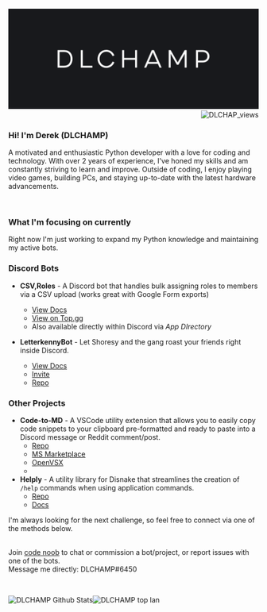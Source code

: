 

![banner](https://github.com/dlchamp/dlchamp/blob/main/images/banner.png?raw=true)
<img align="right" alt="DLCHAP_views" src="https://komarev.com/ghpvc/?username=dlchamp&color=lightgrey" />
&nbsp;


### Hi!  I'm Derek (DLCHAMP)
A motivated and enthusiastic Python developer with a love for coding and technology. With over 2 years of experience, I've honed my skills and am constantly striving to learn and improve. Outside of coding, I enjoy playing video games, building PCs, and staying up-to-date with the latest hardware advancements.   

&nbsp;
  
### What I'm focusing on currently
Right now I'm just working to expand my Python knowledge and maintaining my active bots.

### Discord Bots
- **CSV,Roles** - A Discord bot that handles bulk assigning roles to members via a CSV upload (works great with Google Form exports)
    - [View Docs](https://docs.dlchamp.com/en/progress-bot)
    - [View on Top.gg](https://top.gg/bot/975530567955267589)
    - Also available directly within Discord via *App DIrectory*
      
- **LetterkennyBot** - Let Shoresy and the gang roast your friends right inside Discord.
  - [View Docs](https://docs.dlchamp.com/letterkenny-bot)
  - [Invite](https://discord.com/api/oauth2/authorize?client_id=873640710480486451&permissions=274878032896&scope=bot%20applications.commands)
  - [Repo](https://github.com/dlchamp/LetterkennyBot)


### Other Projects
- **Code-to-MD** - A VSCode utility extension that allows you to easily copy code snippets to your clipboard pre-formatted and ready to paste into a Discord message or Reddit comment/post.
  - [Repo](https://github.com/dlchamp/Code-to-MD)
  - [MS Marketplace](https://marketplace.visualstudio.com/items?itemName=DLCHAMP.code-to-markdown)
  - [OpenVSX](https://open-vsx.org/extension/DLCHAMP/code-to-markdown)
  - 
- **Helply** - A utility library for Disnake that streamlines the creation of `/help` commands when using application commands.
  - [Repo](https://github.com/dlchamp/helply)
  - [Docs](https://dlchamp.github.io/Helply)

I'm always looking for the next challenge, so feel free to connect via one of the methods below.  
&nbsp;


Join [code noob](https://discord.gg/nmwaDS35sC) to chat or commission a bot/project, or report issues with one of the bots.  
Message me directly:  DLCHAMP#6450
  
  &nbsp;
    
<img align="left" alt="DLCHAMP Github Stats" src="https://github-readme-stats.vercel.app/api?username=dlchamp&theme=dark&show_icons=true&hide_border=true&count_private=true&include_all_commits=true" />

<img align="left" alt="DLCHAMP top lan" src="https://github-readme-stats.vercel.app/api/top-langs/?username=dlchamp&theme=dark&hide_border=true" />

